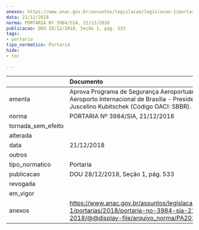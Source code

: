 ```yaml
---
anexos: https://www.anac.gov.br/assuntos/legislacao/legislacao-1/portarias/2018/portaria-no-3984-sia-21-12-2018/@@display-file/arquivo_norma/PA2018-3984.pdf
data: 21/12/2018
norma: PORTARIA Nº 3984/SIA, 21/12/2018
publicacao: DOU 28/12/2018, Seção 1, pág. 533
tags:
- portaria
tipo_normatico: Portaria
hide: 
- toc 
 
---
```


|                    | Documento                                                                                                                                            |
|:-------------------|:-----------------------------------------------------------------------------------------------------------------------------------------------------|
| ementa             | Aprova Programa de Segurança Aeroportuária do Aeroporto Internacional de Brasília - Presidente Juscelino Kubitschek (Código OACI: SBBR).             |
| norma              | PORTARIA Nº 3984/SIA, 21/12/2018                                                                                                                     |
| tornada_sem_efeito |                                                                                                                                                      |
| alterada           |                                                                                                                                                      |
| data               | 21/12/2018                                                                                                                                           |
| outros             |                                                                                                                                                      |
| tipo_normatico     | Portaria                                                                                                                                             |
| publicacao         | DOU 28/12/2018, Seção 1, pág. 533                                                                                                                    |
| revogada           |                                                                                                                                                      |
| em_vigor           |                                                                                                                                                      |
| anexos             | https://www.anac.gov.br/assuntos/legislacao/legislacao-1/portarias/2018/portaria-no-3984-sia-21-12-2018/@@display-file/arquivo_norma/PA2018-3984.pdf |